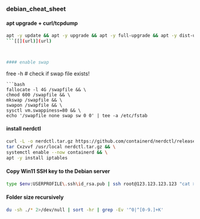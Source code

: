 ### debian_cheat_sheet

#### apt upgrade + curl/tcpdump
```bash
apt -y update && apt -y upgrade && apt -y full-upgrade && apt -y dist-upgrade && apt -y install curl tcpdump
```[[](url)](url)



#### enable swap
```
free -h # check if swap file exists!
```
```bash
fallocate -l 4G /swapfile && \
chmod 600 /swapfile && \
mkswap /swapfile && \
swapon /swapfile && \
sysctl vm.swappiness=80 && \
echo '/swapfile none swap sw 0 0' | tee -a /etc/fstab
```

#### install nerdctl
```bash
curl -L -o nerdctl.tar.gz https://github.com/containerd/nerdctl/releases/download/v2.0.0-rc.0/nerdctl-full-2.0.0-rc.0-linux-amd64.tar.gz && \
tar Cxzvvf /usr/local nerdctl.tar.gz && \
systemctl enable --now containerd && \
apt -y install iptables
```

#### Copy Win11 SSH key to the Debian server
```bash
type $env:USERPROFILE\.ssh\id_rsa.pub | ssh root@123.123.123.123 "cat >> .ssh/authorized_keys"
```

#### Folder size recursively
```bash
du -sh ./* 2>/dev/null | sort -hr | grep -Ev '^0|^[0-9.]+K'
```
